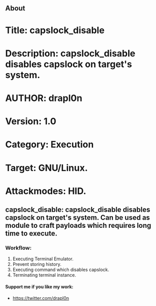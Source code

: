 ## About
# Title: capslock_disable
# Description: capslock_disable disables capslock on target's system.
# AUTHOR: drapl0n
# Version: 1.0
# Category: Execution
# Target: GNU/Linux.
# Attackmodes: HID.

## capslock_disable: capslock_disable disables capslock on target's system. Can be used as module to craft payloads which requires long time to execute.

### Workflow:
1. Executing Terminal Emulator.
2. Prevent storing history.
3. Executing command which disables capslock.
4. Terminating terminal instance.

#### Support me if you like my work:
* https://twitter.com/drapl0n 
